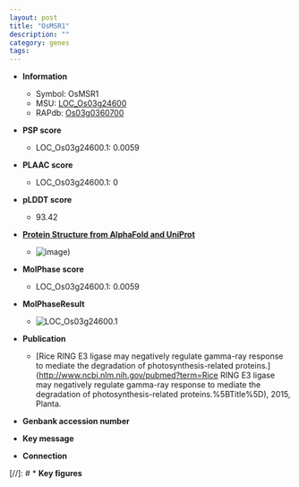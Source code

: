 ```yaml
---
layout: post
title: "OsMSR1"
description: ""
category: genes
tags: 
---
```


* **Information**  
    + Symbol: OsMSR1  
    + MSU: [LOC_Os03g24600](http://rice.plantbiology.msu.edu/cgi-bin/ORF_infopage.cgi?orf=LOC_Os03g24600)  
    + RAPdb: [Os03g0360700](http://rapdb.dna.affrc.go.jp/viewer/gbrowse_details/irgsp1?name=Os03g0360700)  

* **PSP score**  
    + LOC_Os03g24600.1: 0.0059 

* **PLAAC score**  
    + LOC_Os03g24600.1: 0 

* **pLDDT score**
    + 93.42

* **[Protein Structure from AlphaFold and UniProt](https://www.uniprot.org/uniprotkb/Q10L32/entry#structure)**
    + ![image](https://ricepsp.github.io/images/Q1/AF-Q10L32-F1.png))

* **MolPhase score**
    + LOC_Os03g24600.1: 0.0059

* **MolPhaseResult**
    + ![LOC_Os03g24600.1](https://ricepsp.github.io/pictures/LOC_Os03g/LOC_Os03g24600.1.png)

* **Publication**  
    + [Rice RING E3 ligase may negatively regulate gamma-ray response to mediate the degradation of photosynthesis-related proteins.](http://www.ncbi.nlm.nih.gov/pubmed?term=Rice RING E3 ligase may negatively regulate gamma-ray response to mediate the degradation of photosynthesis-related proteins.%5BTitle%5D), 2015, Planta.

* **Genbank accession number**  

* **Key message**  

* **Connection**  

[//]: # * **Key figures**  


